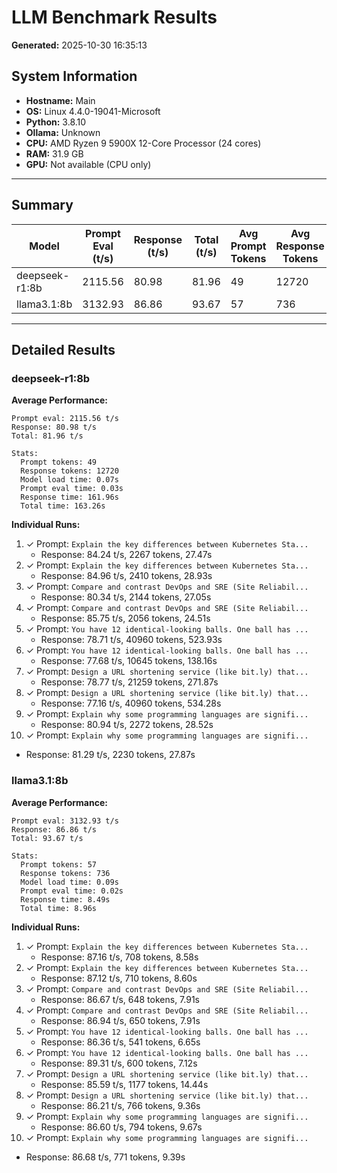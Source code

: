 # LLM Benchmark Results

**Generated:** 2025-10-30 16:35:13

## System Information

- **Hostname:** Main
- **OS:** Linux 4.4.0-19041-Microsoft
- **Python:** 3.8.10
- **Ollama:** Unknown
- **CPU:** AMD Ryzen 9 5900X 12-Core Processor (24 cores)
- **RAM:** 31.9 GB
- **GPU:** Not available (CPU only)

---

## Summary

| Model | Prompt Eval (t/s) | Response (t/s) | Total (t/s) | Avg Prompt Tokens | Avg Response Tokens |
|-------|-------------------|----------------|-------------|-------------------|---------------------|
| deepseek-r1:8b | 2115.56 | 80.98 | 81.96 | 49 | 12720 |
| llama3.1:8b | 3132.93 | 86.86 | 93.67 | 57 | 736 |

---

## Detailed Results

### deepseek-r1:8b

**Average Performance:**

```
Prompt eval: 2115.56 t/s
Response: 80.98 t/s
Total: 81.96 t/s

Stats:
  Prompt tokens: 49
  Response tokens: 12720
  Model load time: 0.07s
  Prompt eval time: 0.03s
  Response time: 161.96s
  Total time: 163.26s
```

**Individual Runs:**

1. ✓ Prompt: `Explain the key differences between Kubernetes Sta...`
   - Response: 84.24 t/s, 2267 tokens, 27.47s
2. ✓ Prompt: `Explain the key differences between Kubernetes Sta...`
   - Response: 84.96 t/s, 2410 tokens, 28.93s
3. ✓ Prompt: `Compare and contrast DevOps and SRE (Site Reliabil...`
   - Response: 80.34 t/s, 2144 tokens, 27.05s
4. ✓ Prompt: `Compare and contrast DevOps and SRE (Site Reliabil...`
   - Response: 85.75 t/s, 2056 tokens, 24.51s
5. ✓ Prompt: `You have 12 identical-looking balls. One ball has ...`
   - Response: 78.71 t/s, 40960 tokens, 523.93s
6. ✓ Prompt: `You have 12 identical-looking balls. One ball has ...`
   - Response: 77.68 t/s, 10645 tokens, 138.16s
7. ✓ Prompt: `Design a URL shortening service (like bit.ly) that...`
   - Response: 78.77 t/s, 21259 tokens, 271.87s
8. ✓ Prompt: `Design a URL shortening service (like bit.ly) that...`
   - Response: 77.16 t/s, 40960 tokens, 534.28s
9. ✓ Prompt: `Explain why some programming languages are signifi...`
   - Response: 80.94 t/s, 2272 tokens, 28.52s
10. ✓ Prompt: `Explain why some programming languages are signifi...`
   - Response: 81.29 t/s, 2230 tokens, 27.87s

### llama3.1:8b

**Average Performance:**

```
Prompt eval: 3132.93 t/s
Response: 86.86 t/s
Total: 93.67 t/s

Stats:
  Prompt tokens: 57
  Response tokens: 736
  Model load time: 0.09s
  Prompt eval time: 0.02s
  Response time: 8.49s
  Total time: 8.96s
```

**Individual Runs:**

1. ✓ Prompt: `Explain the key differences between Kubernetes Sta...`
   - Response: 87.16 t/s, 708 tokens, 8.58s
2. ✓ Prompt: `Explain the key differences between Kubernetes Sta...`
   - Response: 87.12 t/s, 710 tokens, 8.60s
3. ✓ Prompt: `Compare and contrast DevOps and SRE (Site Reliabil...`
   - Response: 86.67 t/s, 648 tokens, 7.91s
4. ✓ Prompt: `Compare and contrast DevOps and SRE (Site Reliabil...`
   - Response: 86.94 t/s, 650 tokens, 7.91s
5. ✓ Prompt: `You have 12 identical-looking balls. One ball has ...`
   - Response: 86.36 t/s, 541 tokens, 6.65s
6. ✓ Prompt: `You have 12 identical-looking balls. One ball has ...`
   - Response: 89.31 t/s, 600 tokens, 7.12s
7. ✓ Prompt: `Design a URL shortening service (like bit.ly) that...`
   - Response: 85.59 t/s, 1177 tokens, 14.44s
8. ✓ Prompt: `Design a URL shortening service (like bit.ly) that...`
   - Response: 86.21 t/s, 766 tokens, 9.36s
9. ✓ Prompt: `Explain why some programming languages are signifi...`
   - Response: 86.60 t/s, 794 tokens, 9.67s
10. ✓ Prompt: `Explain why some programming languages are signifi...`
   - Response: 86.68 t/s, 771 tokens, 9.39s

